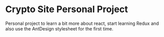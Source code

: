 # Crypto Site Personal Project

Personal project to learn a bit more about react, start learning Redux and also use the AntDesign stylesheet for the first time.
